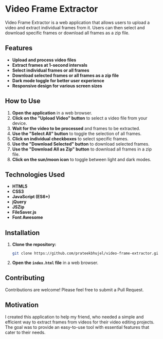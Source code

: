 # Video Frame Extractor

Video Frame Extractor is a web application that allows users to upload a video and extract individual frames from it. Users can then select and download specific frames or download all frames as a zip file.

## Features

- **Upload and process video files**
- **Extract frames at 1-second intervals**
- **Select individual frames or all frames**
- **Download selected frames or all frames as a zip file**
- **Dark mode toggle for better user experience**
- **Responsive design for various screen sizes**

## How to Use

1. **Open the application** in a web browser.
2. **Click on the "Upload Video" button** to select a video file from your device.
3. **Wait for the video to be processed** and frames to be extracted.
4. **Use the "Select All" button** to toggle the selection of all frames.
5. **Click on individual checkboxes** to select specific frames.
6. **Use the "Download Selected" button** to download selected frames.
7. **Use the "Download All as Zip" button** to download all frames in a zip file.
8. **Click on the sun/moon icon** to toggle between light and dark modes.

## Technologies Used

- **HTML5**
- **CSS3**
- **JavaScript (ES6+)**
- **jQuery**
- **JSZip**
- **FileSaver.js**
- **Font Awesome**

## Installation

1. **Clone the repository:**
   ```sh
   git clone https://github.com/prateekbhujel/video-frame-extractor.git
   ```
2. **Open the `index.html` file** in a web browser.

## Contributing

Contributions are welcome! Please feel free to submit a Pull Request.

## Motivation

I created this application to help my friend, who needed a simple and efficient way to extract frames from videos for their video editing projects. The goal was to provide an easy-to-use tool with essential features that cater to their needs.